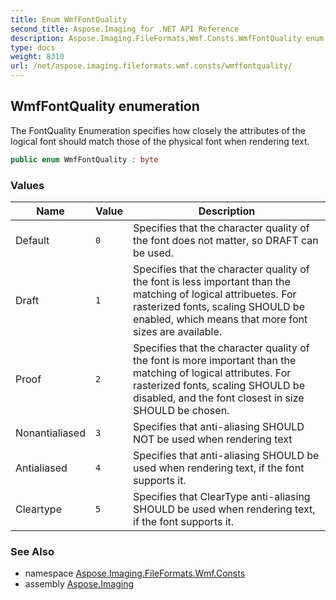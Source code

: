 ```yaml
---
title: Enum WmfFontQuality
second_title: Aspose.Imaging for .NET API Reference
description: Aspose.Imaging.FileFormats.Wmf.Consts.WmfFontQuality enum. The FontQuality Enumeration specifies how closely the attributes of the logical font should match those of the physical font when rendering text
type: docs
weight: 8310
url: /net/aspose.imaging.fileformats.wmf.consts/wmffontquality/
---
```

## WmfFontQuality enumeration

The FontQuality Enumeration specifies how closely the attributes of the logical font should match those of the physical font when rendering text.

```csharp
public enum WmfFontQuality : byte
```

### Values

| Name | Value | Description |
| --- | --- | --- |
| Default | `0` | Specifies that the character quality of the font does not matter, so DRAFT can be used. |
| Draft | `1` | Specifies that the character quality of the font is less important than the matching of logical attribuetes. For rasterized fonts, scaling SHOULD be enabled, which means that more font sizes are available. |
| Proof | `2` | Specifies that the character quality of the font is more important than the matching of logical attributes. For rasterized fonts, scaling SHOULD be disabled, and the font closest in size SHOULD be chosen. |
| Nonantialiased | `3` | Specifies that anti-aliasing SHOULD NOT be used when rendering text |
| Antialiased | `4` | Specifies that anti-aliasing SHOULD be used when rendering text, if the font supports it. |
| Cleartype | `5` | Specifies that ClearType anti-aliasing SHOULD be used when rendering text, if the font supports it. |

### See Also

* namespace [Aspose.Imaging.FileFormats.Wmf.Consts](../../aspose.imaging.fileformats.wmf.consts/)
* assembly [Aspose.Imaging](../../)


